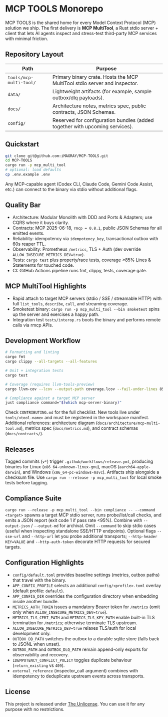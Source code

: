 # MCP TOOLS Monorepo

MCP TOOLS is the shared home for every Model Context Protocol (MCP) solution we ship. The first delivery is **MCP MultiTool**, a Rust stdio server + client that lets AI agents inspect and stress-test third-party MCP services with minimal friction.

## Repository Layout

| Path | Purpose |
| --- | --- |
| `tools/mcp-multi-tool/` | Primary binary crate. Hosts the MCP MultiTool stdio server and inspector. |
| `data/` | Lightweight artifacts (for example, sample outbox/dlq payloads). |
| `docs/` | Architecture notes, metrics spec, public contracts, JSON Schemas. |
| `config/` | Reserved for configuration bundles (added together with upcoming services). |

## Quickstart

```bash
git clone git@github.com:iMAGRAY/MCP-TOOLS.git
cd MCP-TOOLS
cargo run -p mcp_multi_tool
# optional: load defaults
cp .env.example .env
```

Any MCP-capable agent (Codex CLI, Claude Code, Gemini Code Assist, etc.) can connect to the binary via stdio without additional flags.

## Quality Bar

- Architecture: Modular Monolith with DDD and Ports & Adapters; use CQRS where it buys clarity.
- Contracts: MCP 2025-06-18, `rmcp = 0.8.1`, public JSON Schemas for all emitted events.
- Reliability: idempotency via `idempotency_key`, transactional outbox with 60s reaper TTL.
- Observability: Prometheus `/metrics`, TLS + Auth (dev override `ALLOW_INSECURE_METRICS_DEV=true`).
- Tests: `cargo test` plus property/race tests, coverage ≥85% Lines & Statements for touched code.
- CI: GitHub Actions pipeline runs fmt, clippy, tests, coverage gate.

## MCP MultiTool Highlights

- Rapid attach to target MCP servers (stdio / SSE / streamable HTTP) with full `list_tools`, `describe`, `call`, and streaming coverage.
- Smoketest binary: `cargo run -p mcp_multi_tool --bin smoketest` spins up the server and exercises a happy path.
- Integration test `tests/interop.rs` boots the binary and performs remote calls via rmcp APIs.

## Development Workflow

```bash
# Formatting and linting
cargo fmt
cargo clippy --all-targets --all-features

# Unit + integration tests
cargo test

# Coverage (requires llvm-tools-preview)
cargo llvm-cov --lcov --output-path coverage.lcov --fail-under-lines 85

# Compliance against a target MCP server
just compliance command="$(which mcp-server-binary)"
```

Check `CONTRIBUTING.md` for the full checklist. New tools live under `tools/<tool-name>` and must be registered in the workspace manifest. Additional references: architecture diagram (`docs/architecture/mcp-multi-tool.md`), metrics spec (`docs/metrics.md`), and contract schemas (`docs/contracts/`).

## Releases

Tagged commits (`v*`) trigger `.github/workflows/release.yml`, producing binaries for Linux (`x86_64-unknown-linux-gnu`), macOS (`aarch64-apple-darwin`), and Windows (`x86_64-pc-windows-msvc`). Artifacts ship alongside a checksum file. Use `cargo run --release -p mcp_multi_tool` for local smoke tests before tagging.

## Compliance Suite

`cargo run --release -p mcp_multi_tool --bin compliance -- --command <target>` spawns a target MCP stdio server, runs probe/list/call checks, and emits a JSON report (exit code 1 if pass rate <95%). Combine with `--output-json` / `--output-md` for archival. Omit `--command` to skip stdio cases (useful when inspecting standalone SSE/HTTP endpoints).
Optional flags `--sse-url` and `--http-url` let you probe additional transports; `--http-header KEY=VALUE` and `--http-auth-token` decorate HTTP requests for secured targets.

## Configuration Highlights

- `config/default.toml` provides baseline settings (metrics, outbox paths) that travel with the binary.
- `APP_CONFIG_PROFILE` selects an additional `config/<profile>.toml` overlay (default profile: `default`).
- `APP_CONFIG_DIR` overrides the configuration directory when embedding inside another bundle.
- `METRICS_AUTH_TOKEN` issues a mandatory Bearer token for `/metrics` (omit only when `ALLOW_INSECURE_METRICS_DEV=true`).
- `METRICS_TLS_CERT_PATH` and `METRICS_TLS_KEY_PATH` enable built-in TLS termination for `/metrics`; otherwise terminate TLS upstream.
- `ALLOW_INSECURE_METRICS_DEV=true` relaxes TLS/auth for local development only.
- `OUTBOX_DB_PATH` switches the outbox to a durable sqlite store (falls back to JSONL when unset).
- `OUTBOX_PATH` and `OUTBOX_DLQ_PATH` remain append-only exports for observability and recovery.
- `IDEMPOTENCY_CONFLICT_POLICY` toggles duplicate behaviour (`return_existing` vs `409`).
- `external_reference` (inspector_call argument) combines with idempotency to deduplicate upstream events across transports.

## License

This project is released under [The Unlicense](LICENSE). You can use it for any purpose with no restrictions.

